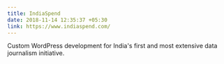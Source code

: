 ```yaml
---
title: IndiaSpend
date: 2018-11-14 12:35:37 +05:30
link: https://www.indiaspend.com/
---
```


Custom WordPress development for India's first and most extensive data journalism initiative.